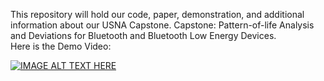 This repository will hold our code, paper, demonstration, and additional information about our USNA Capstone.  Capstone: Pattern-of-life Analysis and Deviations for Bluetooth and Bluetooth Low Energy Devices.</br>
Here is the Demo Video:</br>



[![IMAGE ALT TEXT HERE](https://img.youtube.com/vi/yTJTlL0mBgo/0.jpg)](https://www.youtube.com/watch?v=yTJTlL0mBgo)


